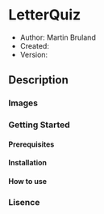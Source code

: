 # LetterQuiz

* Author: Martin Bruland
* Created:
* Version:

## Description

### Images

### Getting Started

#### Prerequisites

#### Installation

#### How to use

### Lisence

